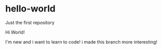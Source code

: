 # hello-world
Just the first repository

Hi World!

I'm new and i want to learn to code!
i made this branch more interesting!
